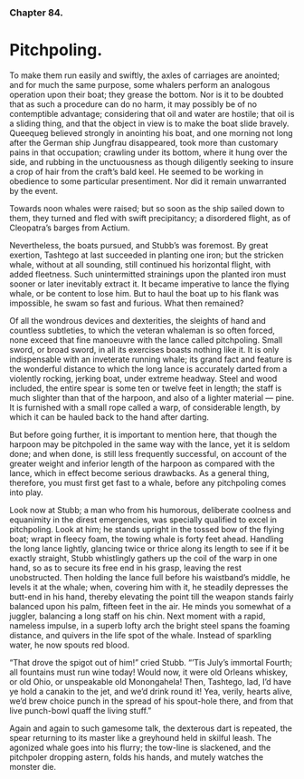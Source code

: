 ### Chapter 84.

# Pitchpoling.

To make them run easily and swiftly, the axles of carriages are anointed; and
for much the same purpose, some whalers perform an analogous operation upon
their boat; they grease the bottom. Nor is it to be doubted that as such a
procedure can do no harm, it may possibly be of no contemptible advantage;
considering that oil and water are hostile; that oil is a sliding thing, and
that the object in view is to make the boat slide bravely. Queequeg believed
strongly in anointing his boat, and one morning not long after the German ship
Jungfrau disappeared, took more than customary pains in that occupation;
crawling under its bottom, where it hung over the side, and rubbing in the
unctuousness as though diligently seeking to insure a crop of hair from the
craft’s bald keel. He seemed to be working in obedience to some particular
presentiment. Nor did it remain unwarranted by the event.

Towards noon whales were raised; but so soon as the ship sailed down to them,
they turned and fled with swift precipitancy; a disordered flight, as of
Cleopatra’s barges from Actium.

Nevertheless, the boats pursued, and Stubb’s was foremost. By great exertion,
Tashtego at last succeeded in planting one iron; but the stricken whale,
without at all sounding, still continued his horizontal flight, with added
fleetness. Such unintermitted strainings upon the planted iron must sooner or
later inevitably extract it. It became imperative to lance the flying whale, or
be content to lose him. But to haul the boat up to his flank was impossible, he
swam so fast and furious. What then remained?

Of all the wondrous devices and dexterities, the sleights of hand and countless
subtleties, to which the veteran whaleman is so often forced, none exceed that
fine manoeuvre with the lance called pitchpoling. Small sword, or broad sword,
in all its exercises boasts nothing like it. It is only indispensable with an
inveterate running whale; its grand fact and feature is the wonderful distance
to which the long lance is accurately darted from a violently rocking, jerking
boat, under extreme headway. Steel and wood included, the entire spear is some
ten or twelve feet in length; the staff is much slighter than that of the
harpoon, and also of a lighter material — pine. It is furnished with a small
rope called a warp, of considerable length, by which it can be hauled back to
the hand after darting.

But before going further, it is important to mention here, that though the
harpoon may be pitchpoled in the same way with the lance, yet it is seldom
done; and when done, is still less frequently successful, on account of the
greater weight and inferior length of the harpoon as compared with the lance,
which in effect become serious drawbacks. As a general thing, therefore, you
must first get fast to a whale, before any pitchpoling comes into play.

Look now at Stubb; a man who from his humorous, deliberate coolness and
equanimity in the direst emergencies, was specially qualified to excel in
pitchpoling. Look at him; he stands upright in the tossed bow of the flying
boat; wrapt in fleecy foam, the towing whale is forty feet ahead. Handling the
long lance lightly, glancing twice or thrice along its length to see if it be
exactly straight, Stubb whistlingly gathers up the coil of the warp in one
hand, so as to secure its free end in his grasp, leaving the rest unobstructed.
Then holding the lance full before his waistband’s middle, he levels it at the
whale; when, covering him with it, he steadily depresses the butt-end in his
hand, thereby elevating the point till the weapon stands fairly balanced upon
his palm, fifteen feet in the air. He minds you somewhat of a juggler,
balancing a long staff on his chin. Next moment with a rapid, nameless impulse,
in a superb lofty arch the bright steel spans the foaming distance, and quivers
in the life spot of the whale. Instead of sparkling water, he now spouts red
blood.

“That drove the spigot out of him!” cried Stubb. “’Tis July’s immortal Fourth;
all fountains must run wine today! Would now, it were old Orleans whiskey, or
old Ohio, or unspeakable old Monongahela! Then, Tashtego, lad, I’d have ye hold
a canakin to the jet, and we’d drink round it! Yea, verily, hearts alive, we’d
brew choice punch in the spread of his spout-hole there, and from that live
punch-bowl quaff the living stuff.”

Again and again to such gamesome talk, the dexterous dart is repeated, the
spear returning to its master like a greyhound held in skilful leash. The
agonized whale goes into his flurry; the tow-line is slackened, and the
pitchpoler dropping astern, folds his hands, and mutely watches the monster
die.
